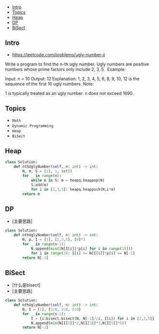 - [Intro](#intro)
- [Topics](#topics)
- [Heap](#heap)
- [DP](#dp)
- [BiSect](#bisect)

## Intro

- https://leetcode.com/problems/ugly-number-ii

Write a program to find the n-th ugly number.
Ugly numbers are positive numbers whose prime factors only include 2, 3, 5. 
Example:

Input: n = 10
Output: 12
Explanation: 1, 2, 3, 4, 5, 6, 8, 9, 10, 12 is the sequence of the first 10 ugly numbers.
Note:  

1 is typically treated as an ugly number.
n does not exceed 1690.


## Topics

- `Math`
- `Dynamic Programming`
- `Heap`
- `BiSect`



## Heap

```py
class Solution:
    def nthUglyNumber(self, n: int) -> int:
    	N, m, S = [1], 1, set()
    	for _ in range(n):
    		while m in S: m = heapq.heappop(N)
    		S.add(m)
    		for i in [2,3,5]: heapq.heappush(N,i*m)
    	return m
```


## DP

- [主要思路]
```py
class Solution:
    def nthUglyNumber(self, n: int) -> int:
    	N, p, I = [1], [2,3,5], [0]*3
    	for _ in range(n-1):
    		N.append(min([N[I[i]]*p[i] for i in range(3)]))
    		for i in range(3): I[i] += N[I[i]]*p[i] == N[-1]
    	return N[-1]
```
## BiSect

- [什么是bisect]
- [主要思路]


```py
class Solution:
    def nthUglyNumber(self, n: int) -> int:
    	N, I = [1], {2:0, 3:0, 5:0}
    	for _ in range(n-1):
    		I = {i:bisect.bisect(N, N[-1]//i, I[i]) for i in [2,3,5]}
    		N.append(min(N[I[2]]*2,N[I[3]]*3,N[I[5]]*5))
    	return N[-1]
```